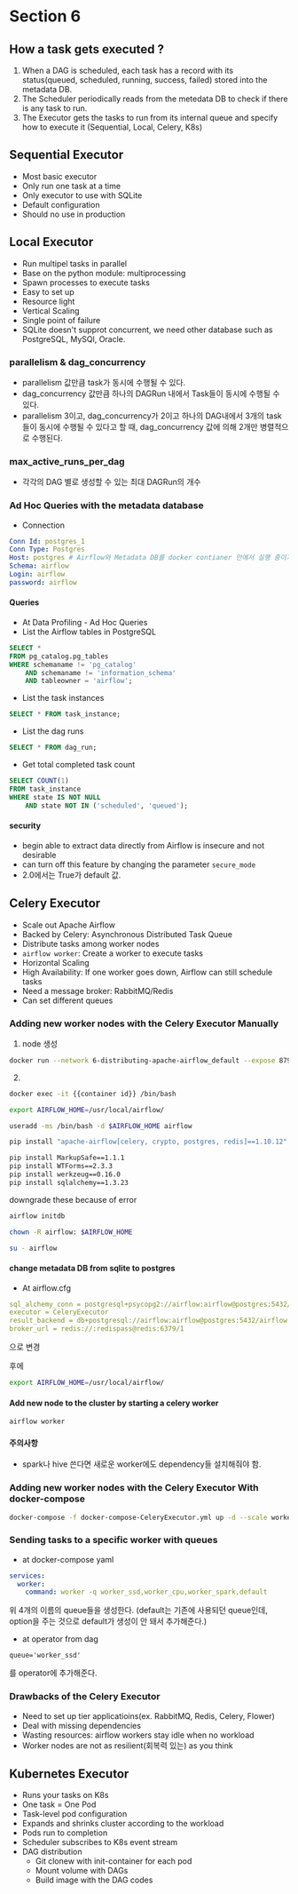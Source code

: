 # Section 6

## How a task gets executed ?

1. When a DAG is scheduled, each task has a record with its status(queued, scheduled, running, success, failed) stored into the metadata DB.
2. The Scheduler periodically reads from the metedata DB to check if there is any task to run.
3. The Executor gets the tasks to run from its internal queue and specify how to execute it (Sequential, Local, Celery, K8s)

## Sequential Executor

- Most basic executor
- Only run one task at a time
- Only executor to use with SQLite
- Default configuration
- Should no use in production

## Local Executor

- Run multipel tasks in parallel
- Base on the python module: multiprocessing
- Spawn processes to execute tasks
- Easy to set up
- Resource light
- Vertical Scaling
- Single point of failure
- SQLite doesn't supprot concurrent, we need other database such as PostgreSQL, MySQl, Oracle.

### parallelism & dag_concurrency

- parallelism 값만큼 task가 동시에 수행될 수 있다.
- dag_concurrency 값만큼 하나의 DAGRun 내에서 Task들이 동시에 수행될 수 있다.
- parallelism 3이고, dag_concurrency가 2이고 하나의 DAG내에서 3개의 task들이 동시에 수행될 수 있다고 할 때, dag_concurrency 값에 의해 2개만 병렬적으로 수행된다.

### max_active_runs_per_dag

- 각각의 DAG 별로 생성할 수 있는 최대 DAGRun의 개수

### Ad Hoc Queries with the metadata database

- Connection

```yaml
Conn Id: postgres_1
Conn Type: Postgres
Host: postgres # Airflow와 Metadata DB를 docker contianer 안에서 실행 중이기에, host는 docker-compose 내 service이름이다.
Schema: airflow
Login: airflow
password: airflow
```

#### Queries

- At Data Profiling - Ad Hoc Queries
- List the Airflow tables in PostgreSQL

```sql
SELECT *
FROM pg_catalog.pg_tables
WHERE schemaname != 'pg_catalog'
    AND schemaname != 'information_schema'
    AND tableowner = 'airflow';
```

- List the task instances

```sql
SELECT * FROM task_instance;
```

- List the dag runs

```sql
SELECT * FROM dag_run;
```

- Get total completed task count

```sql
SELECT COUNT(1)
FROM task_instance
WHERE state IS NOT NULL
    AND state NOT IN ('scheduled', 'queued');
```

#### security

- begin able to extract data directly from Airflow is insecure and not desirable
- can turn off this feature by changing the parameter `secure_mode`
- 2.0에서는 True가 default 값.

## Celery Executor

- Scale out Apache Airflow
- Backed by Celery: Asynchronous Distributed Task Queue
- Distribute tasks among worker nodes
- `airflow worker`: Create a worker to execute tasks
- Horizontal Scaling
- High Availability: If one worker goes down, Airflow can still schedule tasks
- Need a message broker: RabbitMQ/Redis
- Can set different queues

### Adding new worker nodes with the Celery Executor Manually

1. node 생성

```bash
docker run --network 6-distributing-apache-airflow_default --expose 8793 -v /Users/junhyeok/Documents/Udemy/Airflow_The_Hands-On_Guide/airflow-study/6-distributing-apache-airflow/mnt/airflow/dags:/usr/local/airflow/dags -v /Users/junhyeok/Documents/Udemy/Airflow_The_Hands-On_Guide/airflow-study/6-distributing-apache-airflow/mnt/airflow/airflow.cfg:/usr/local/airflow/airflow.cfg -dt python:3.7
```

2.

```bash
docker exec -it {{container id}} /bin/bash
```

```bash
export AIRFLOW_HOME=/usr/local/airflow/

useradd -ms /bin/bash -d $AIRFLOW_HOME airflow

pip install "apache-airflow[celery, crypto, postgres, redis]==1.10.12"
```

```bash
pip install MarkupSafe==1.1.1
pip install WTForms==2.3.3
pip install werkzeug==0.16.0
pip install sqlalchemy==1.3.23
```

downgrade these because of error

```bash
airflow initdb
```

```bash
chown -R airflow: $AIRFLOW_HOME

su - airflow
```

#### change metadata DB from sqlite to postgres

- At airflow.cfg

```yaml
sql_alchemy_conn = postgresql+psycopg2://airflow:airflow@postgres:5432/airflow
executor = CeleryExecutor
result_backend = db+postgresql://airflow:airflow@postgres:5432/airflow
broker_url = redis://:redispass@redis:6379/1
```

으로 변경

후에

```bash
export AIRFLOW_HOME=/usr/local/airflow/
```

#### Add new node to the cluster by starting a celery worker

```bash
airflow worker
```

#### 주의사항

- spark나 hive 쓴다면 새로운 worker에도 dependency들 설치해줘야 함.

### Adding new worker nodes with the Celery Executor With docker-compose

```bash
docker-compose -f docker-compose-CeleryExecutor.yml up -d --scale worker=3
```

### Sending tasks to a specific worker with queues

- at docker-compose yaml

```yaml
services:
  worker:
    command: worker -q worker_ssd,worker_cpu,worker_spark,default
```

위 4개의 이름의 queue들을 생성한다. (default는 기존에 사용되던 queue인데, option을 주는 것으로 default가 생성이 안 돼서 추가해준다.)

- at operator from dag

```
queue='worker_ssd'
```

를 operator에 추가해준다.

### Drawbacks of the Celery Executor

- Need to set up tier applicatioins(ex. RabbitMQ, Redis, Celery, Flower)
- Deal with missing dependencies
- Wasting resources: airflow workers stay idle when no workload
- Worker nodes are not as resilient(회복력 있는) as you think

## Kubernetes Executor

- Runs your tasks on K8s
- One task = One Pod
- Task-level pod configuration
- Expands and shrinks cluster according to the workload
- Pods run to completion
- Scheduler subscribes to K8s event stream
- DAG distribution
  - Git clonew with init-container for each pod
  - Mount volume with DAGs
  - Build image with the DAG codes

